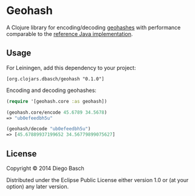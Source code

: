 # Geohash

A Clojure library for encoding/decoding	[geohashes](http://en.wikipedia.org/wiki/Geohash) with performance comparable to the [reference Java implementation](https://github.com/kungfoo/geohash-java).

## Usage

For Leiningen, add this dependency to your project:
   
    [org.clojars.dbasch/geohash "0.1.0"] 

Encoding and decoding geohashes:

```clojure
(require '[geohash.core :as geohash])

(geohash.core/encode 45.6789 34.5678)
=> "ub0efeedbh5u"

(geohash/decode "ub0efeedbh5u")
=> [45.67889937199652 34.56779899075627]
```
## License

Copyright © 2014 Diego Basch

Distributed under the Eclipse Public License either version 1.0 or (at
your option) any later version.
